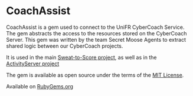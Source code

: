 # CoachAssist

CoachAssist is a gem used to connect to the UniFR CyberCoach Service. The gem abstracts the access to the resources stored on the CyberCoach Server. This gem was written by the team Secret Moose Agents to extract shared logic between our CyberCoach projects.

It is used in the main [Sweat-to-Score project](https://github.com/moose-secret-agents/sweat-to-score), as well as in the [ActivityServer project](https://github.com/moose-secret-agents/ActivityServer)

The gem is available as open source under the terms of the [MIT License](http://opensource.org/licenses/MIT).

Available on [RubyGems.org](https://rubygems.org/gems/coach_assist/versions/0.2.2)

